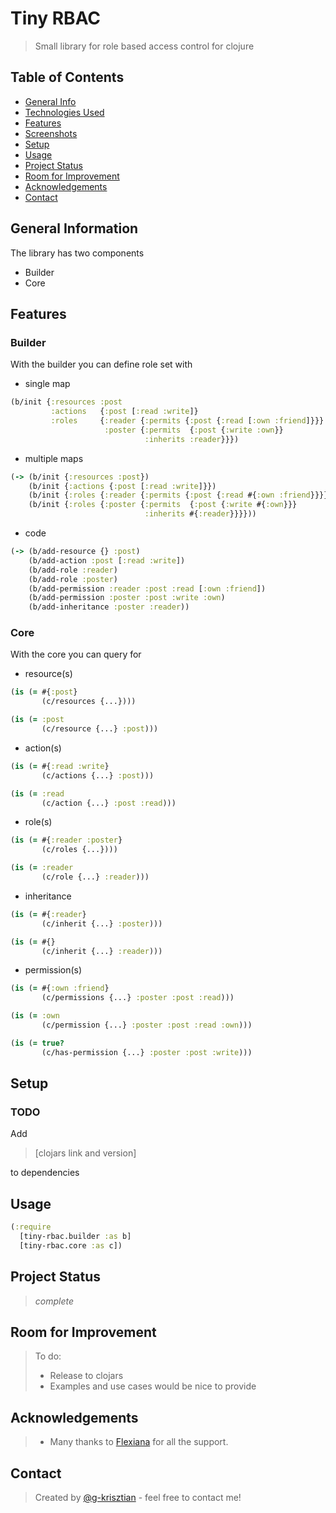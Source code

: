 # Tiny RBAC

> Small library for role based access control for clojure

## Table of Contents
* [General Info](#general-information)
* [Technologies Used](#technologies-used)
* [Features](#features)
* [Screenshots](#screenshots)
* [Setup](#setup)
* [Usage](#usage)
* [Project Status](#project-status)
* [Room for Improvement](#room-for-improvement)
* [Acknowledgements](#acknowledgements)
* [Contact](#contact)
<!-- * [License](#license) -->


## General Information
The library has two components 
- Builder
- Core

## Features
### Builder

With the builder you can define role set with

- single map
```clojure
(b/init {:resources :post
         :actions   {:post [:read :write]}
         :roles     {:reader {:permits {:post {:read [:own :friend]}}}
                     :poster {:permits  {:post {:write :own}}
                              :inherits :reader}}})
```
- multiple maps
```clojure
(-> (b/init {:resources :post})
    (b/init {:actions {:post [:read :write]}})
    (b/init {:roles {:reader {:permits {:post {:read #{:own :friend}}}}}})
    (b/init {:roles {:poster {:permits  {:post {:write #{:own}}}
                              :inherits #{:reader}}}}))
```
- code
```clojure
(-> (b/add-resource {} :post)
    (b/add-action :post [:read :write])
    (b/add-role :reader)
    (b/add-role :poster)
    (b/add-permission :reader :post :read [:own :friend])
    (b/add-permission :poster :post :write :own)
    (b/add-inheritance :poster :reader))
```

### Core

With the core you can query for

- resource(s)
```clojure
(is (= #{:post}
       (c/resources {...})))

(is (= :post
       (c/resource {...} :post)))
```
- action(s)
```clojure
(is (= #{:read :write}
       (c/actions {...} :post)))

(is (= :read
       (c/action {...} :post :read)))
```
- role(s)
```clojure
(is (= #{:reader :poster}
       (c/roles {...})))

(is (= :reader
       (c/role {...} :reader)))
```
- inheritance
```clojure
(is (= #{:reader}
       (c/inherit {...} :poster)))

(is (= #{}
       (c/inherit {...} :reader)))
```
- permission(s)
```clojure
(is (= #{:own :friend}
       (c/permissions {...} :poster :post :read)))

(is (= :own
       (c/permission {...} :poster :post :read :own)))

(is (= true?
       (c/has-permission {...} :poster :post :write)))
```



## Setup 
### TODO
Add 
> [clojars link and version] 

to dependencies

## Usage

```clojure
(:require 
  [tiny-rbac.builder :as b]
  [tiny-rbac.core :as c])
```

## Project Status
> _complete_  

## Room for Improvement

> To do:
>
> - Release to clojars 
> - Examples and use cases would be nice to provide


## Acknowledgements
> - Many thanks to [Flexiana](https://flexiana.com/) for all the support.


## Contact
> Created by [@g-krisztian](https://github.com/g-krisztian) - feel free to contact me!
